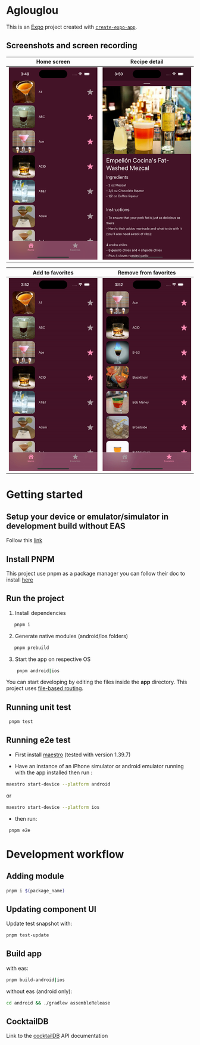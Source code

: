 # Aglouglou

This is an [Expo](https://expo.dev) project created with [`create-expo-app`](https://www.npmjs.com/package/create-expo-app).

## Screenshots and screen recording

| Home screen                                                  | Recipe detail                              |
| ------------------------------------------------------------ | ------------------------------------------ |
| ![Home screen with list of cocktail](./docs/Home_screen.png) | ![Recipe detail](./docs/Detail_screen.png) |

| Add to favorites                                     | Remove from favorites                                      |
| ---------------------------------------------------- | ---------------------------------------------------------- |
| ![Add to favorites gif](./docs/Add_to_favorites.gif) | ![Remove from favorites](./docs/Remove_from_favorites.gif) |

# Getting started

## Setup your device or emulator/simulator in development build without EAS

Follow this [link](https://docs.expo.dev/get-started/set-up-your-environment/?mode=development-build&buildEnv=local)

## Install PNPM

This project use pnpm as a package manager you can follow their doc to install [here](https://pnpm.io/installation)

## Run the project

1. Install dependencies

```bash
   pnpm i
```

2. Generate native modules (android/ios folders)

```bash
   pnpm prebuild
```

3. Start the app on respective OS

```bash
    pnpm android|ios
```

You can start developing by editing the files inside the **app** directory. This project uses [file-based routing](https://docs.expo.dev/router/introduction).

## Running unit test

```bash
 pnpm test
```

## Running e2e test

- First install [maestro](https://maestro.mobile.dev/getting-started/installing-maestro) (tested with version 1.39.7)

- Have an instance of an iPhone simulator or android emulator running with the app installed then run :

```bash
maestro start-device --platform android
```

or

```bash
maestro start-device --platform ios
```

- then run:

```bash
 pnpm e2e
```

# Development workflow

## Adding module

```bash
pnpm i $(package_name)
```

## Updating component UI

Update test snapshot with:

```bash
pnpm test-update
```

## Build app

with eas:

```bash
pnpm build-android|ios
```

without eas (android only):

```bash
cd android && ./gradlew assembleRelease
```

## CocktailDB

Link to the [cocktailDB](https://www.thecocktaildb.com/api.php) API documentation
